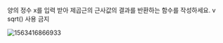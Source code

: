양의 정수 x를 입력 받아 제곱근의 근사값의 결과를 반환하는 함수를 작성하세요.
v sqrt() 사용 금지

![1563416866933](C:\Users\student\AppData\Roaming\Typora\typora-user-images\1563416866933.png)